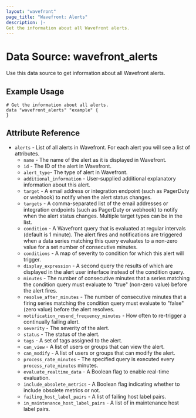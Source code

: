 ```yaml
---
layout: "wavefront"
page_title: "Wavefront: Alerts"
description: |-
Get the information about all Wavefront alerts.
---
```


# Data Source: wavefront_alerts

Use this data source to get information about all Wavefront alerts.

## Example Usage

```hcl
# Get the information about all alerts.
data "wavefront_alerts" "example" {
}
```

## Attribute Reference

* `alerts` - List of all alerts in Wavefront. For each alert you will see a list of attributes.
  * `name` - The name of the alert as it is displayed in Wavefront.
  * `id` - The ID of the alert in Wavefront.
  * `alert_type`- The type of alert in Wavefront.
  * `additional_information` - User-supplied additional explanatory information about this alert.
  * `target` - A email address or integration endpoint (such as PagerDuty or webhook) to notify when the alert status changes.
  * `targets` - A comma-separated list of the email addresses or integration endpoints (such as PagerDuty or webhook) to notify when the alert status changes. Multiple target types can be in the list.
  * `condition` - A Wavefront query that is evaluated at regular intervals (default is 1 minute). The alert fires and notifications are triggered when a data series matching this query evaluates to a non-zero value for a set number of consecutive minutes.
  * `conditions` - A map of severity to condition for which this alert will trigger.
  * `display_expression` - A second query the results of which are displayed in the alert user interface instead of the condition query.
  * `minutes` - The number of consecutive minutes that a series matching the condition query must evaluate to "true" (non-zero value) before the alert fires.
  * `resolve_after_minutes` - The number of consecutive minutes that a firing series matching the condition query must evaluate to "false" (zero value) before the alert resolves.
  * `notification_resend_frequency_minutes` - How often to re-trigger a continually failing alert.
  * `severity` - The severity of the alert.
  * `status` - The status of the alert.
  * `tags` - A set of tags assigned to the alert.
  * `can_view` - A list of users or groups that can view the alert.
  * `can_modify` - A list of users or groups that can modify the alert.
  * `process_rate_minutes` - The specified query is executed every `process_rate_minutes` minutes.
  * `evaluate_realtime_data` - A Boolean flag to enable real-time evaluation.
  * `include_obsolete_metrics` - A Boolean flag indicating whether to include obsolete metrics or not.
  * `failing_host_label_pairs` - A list of failing host label pairs.
  * `in_maintenance_host_label_pairs` - A list of in maintenance host label pairs.
